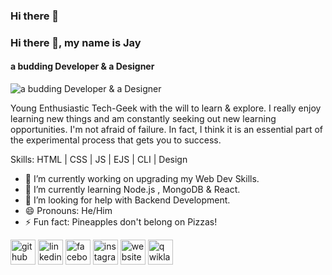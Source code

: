 ### Hi there 👋

### Hi there 👋, my name is Jay
#### a budding Developer & a Designer
![a budding Developer & a Designer](https://arturssmirnovs.github.io/github-profile-readme-generator/images/banner.png)

Young Enthusiastic Tech-Geek with the will to learn & explore. I really enjoy learning new things and am constantly seeking out new learning opportunities. I'm not afraid of failure. In fact, I think it is an essential part of the experimental process that gets you to success.

Skills:   HTML | CSS | JS |  EJS | CLI |  Design

- 🔭 I’m currently working on upgrading my Web Dev Skills. 
- 🌱 I’m currently learning Node.js , MongoDB & React. 
- 🤔 I’m looking for help with Backend Development. 
- 😄 Pronouns: He/Him 
- ⚡ Fun fact: Pineapples don't belong on Pizzas! 


[<img src='https://cdn.jsdelivr.net/npm/simple-icons@3.0.1/icons/github.svg' alt='github' height='40' background='green' >](https://github.com/https://github.com/Yolo-cell-hash/Yolo-cell-hash)  [<img src='https://cdn.jsdelivr.net/npm/simple-icons@3.0.1/icons/linkedin.svg' alt='linkedin' height='40'>](https://www.linkedin.com/in/https://www.linkedin.com/in/jay-keer-0ba889200/)  [<img src='https://cdn.jsdelivr.net/npm/simple-icons@3.0.1/icons/facebook.svg' alt='facebook' height='40'>](https://www.facebook.com/https://www.facebook.com/jay.keer.31)  [<img src='https://cdn.jsdelivr.net/npm/simple-icons@3.0.1/icons/instagram.svg' alt='instagram' height='40'>](https://www.instagram.com/jaykeer__/)  [<img src='https://cdn.jsdelivr.net/npm/simple-icons@3.0.1/icons/icloud.svg' alt='website' height='40'>](https://yolo-cell-hash.github.io/cv/)  [<img src='https://cdn.jsdelivr.net/npm/simple-icons@3.0.1/icons/qwiklabs.svg' alt='qwiklabs' height='40'>](https://www.qwiklabs.com/public_profiles/4c5558be-7496-4088-98b8-711fe24dab48)  


